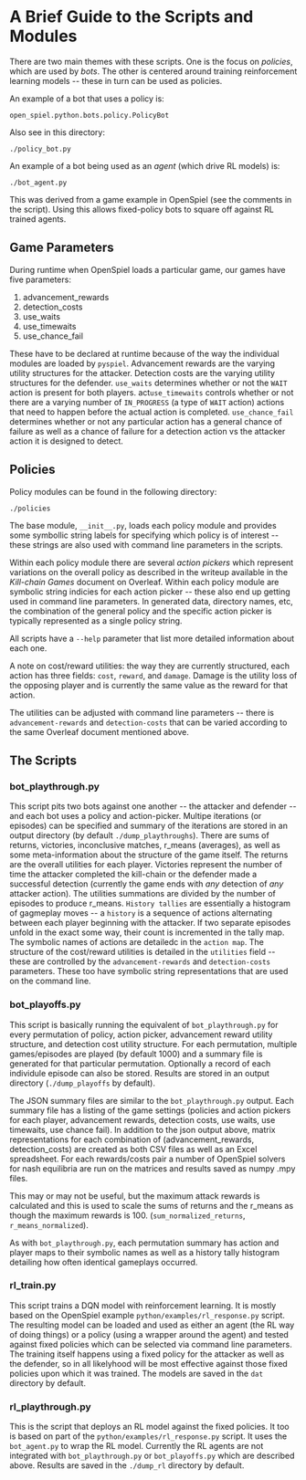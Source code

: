 A Brief Guide to the Scripts and Modules
========================================

There are two main themes with these scripts. One is the focus on
*policies*, which are used by *bots*. The other is centered around
training reinforcement learning models -- these in turn can be used
as policies.

An example of a bot that uses a policy is:

    open_spiel.python.bots.policy.PolicyBot

Also see in this directory:

    ./policy_bot.py

An example of a bot being used as an *agent* (which drive RL models) is:

    ./bot_agent.py

This was derived from a game example in OpenSpiel (see the comments in
the script). Using this allows fixed-policy bots to square off against
RL trained agents.

Game Parameters
---------------

During runtime when OpenSpiel loads a particular game, our games have
five parameters:

  1. advancement_rewards
  2. detection_costs
  3. use_waits
  4. use_timewaits
  5. use_chance_fail

These have to be declared at runtime because of the way the individual
modules are loaded by `pyspiel`. Advancement rewards are the varying
utility structures for the attacker. Detection costs are the varying
utility structures for the defender. `use_waits` determines whether or
not the `WAIT` action is present for both players. act`use_timewaits`
controls whether or not there are a varying number of `IN_PROGRESS` (a
type of `WAIT` action) actions that need to happen before the actual
action is completed. `use_chance_fail` determines whether or not any
particular action has a general chance of failure as well as a chance
of failure for a detection action vs the attacker action it is designed
to detect.

Policies
--------

Policy modules can be found in the following directory:

    ./policies

The base module, `__init__.py`, loads each policy module and provides
some symbollic string labels for specifying which policy is of
interest -- these strings are also used with command line parameters
in the scripts.

Within each policy module there are several *action pickers* which
represent variations on the overall policy as described in the writeup
available in the _Kill-chain Games_ document on Overleaf. Within each
policy module are symbolic string indicies for each action picker --
these also end up getting used in command line parameters. In generated
data, directory names, etc, the combination of the general policy and
the specific action picker is typically represented as a single
policy string.

All scripts have a `--help` parameter that list more detailed
information about each one.

A note on cost/reward utilities: the way they are currently structured,
each action has three fields: `cost`, `reward`, and `damage`. Damage is
the utility loss of the opposing player and is currently the same value
as the reward for that action.

The utilities can be adjusted with command line parameters -- there is
`advancement-rewards` and `detection-costs` that can be varied according
to the same Overleaf document mentioned above.

The Scripts
-----------

### bot_playthrough.py

This script pits two bots against one another -- the attacker and
defender -- and each bot uses a policy and action-picker. Multipe
iterations (or episodes) can be specified and summary of the iterations
are stored in an output directory (by default `./dump_playthroughs`).
There are sums of returns, victories, inconclusive matches, r_means
(averages), as well as some meta-information about the structure of the
game itself. The returns are the overall utilities for each player.
Victories represent the number of time the attacker completed the
kill-chain or the defender made a successful detection (currently the
game ends with *any* detection of *any* attacker action). The utilities
summations are divided by the number of episodes to produce r_means.
`History tallies` are essentially a histogram of gagmeplay moves -- a
`history` is a sequence of actions alternating between each player
beginning with the attacker. If two separate episodes unfold in the
exact some way, their count is incremented in the tally map. The
symbolic names of actions are detailedc in the `action map`. The
structure of the cost/reward utilities is detailed in the `utilities`
field -- these are controlled by the `advancement-rewards` and
`detection-costs` parameters. These too have symbolic string
representations that are used on the command line.

### bot_playoffs.py

This script is basically running the equivalent of `bot_playthrough.py`
for every permutation of policy, action picker, advancement reward
utility structure, and detection cost utility structure. For each
permutation, multiple games/episodes are played (by default 1000) and a
summary file is generated for that particular permutation. Optionally a
record of each individule episode can also be stored. Results are stored
in an output directory (`./dump_playoffs` by default).

The JSON summary files are similar to the `bot_playthrough.py` output.
Each summary file has a listing of the game settings (policies and
action pickers for each player, advancement rewards, detection costs,
use waits, use timewaits, use chance fail). In addition to the json
output above, matrix representations for each combination of
(advancement_rewards, detection_costs) are created as both CSV files as
well as an Excel spreadsheet. For each rewards/costs pair a number of
OpenSpiel solvers for nash equilibria are run on the matrices and
results saved as numpy .mpy files.

This may or may not be useful, but the maximum attack rewards is
calculated and this is used to scale the sums of returns and the r_means
as though the maximum rewards is 100. (`sum_normalized_returns`,
`r_means_normalized`).

As with `bot_playthrough.py`, each permutation summary has action and
player maps to their symbolic names as well as a history tally histogram
detailing how often identical gameplays occurred.

### rl_train.py

This script trains a DQN model with reinforcement learning. It is mostly
based on the OpenSpiel example `python/examples/rl_response.py` script.
The resulting model can be loaded and used as either an agent (the RL
way of doing things) or a policy (using a wrapper around the agent) and
tested against fixed policies which can be selected via command line
parameters. The training itself happens using a fixed policy for the
attacker as well as the defender, so in all likelyhood will be most
effective against those fixed policies upon which it was trained. The
models are saved in the `dat` directory by default.

### rl_playthrough.py

This is the script that deploys an RL model against the fixed policies.
It too is based on part of the `python/examples/rl_response.py` script.
It uses the `bot_agent.py` to wrap the RL model. Currently the RL agents
are not integrated with `bot_playthrough.py` or `bot_playoffs.py` which
are described above. Results are saved in the `./dump_rl` directory
by default.
